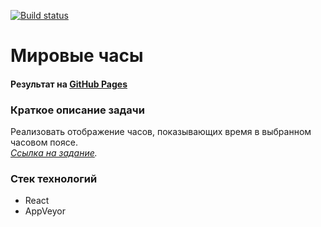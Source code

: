 [![Build status](https://ci.appveyor.com/api/projects/status/sw39vu2slctvrjlx?svg=true)](https://ci.appveyor.com/project/elenakoch122/ra47-6-1-lifecycle-http-watches)
# Мировые часы
#### Результат на [GitHub Pages](https://elenakoch122.github.io/ra47_6.1-lifecycle-http-watches) 
### Краткое описание задачи 
Реализовать отображение часов, показывающих время в выбранном часовом поясе.  
*[Ссылка на задание](https://github.com/netology-code/ra16-homeworks/tree/ra-51/lifecycle-http/watches).* 
### Стек технологий
- React
- AppVeyor
